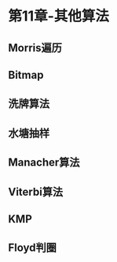# 第11章-其他算法

## Morris遍历



## Bitmap



## 洗牌算法



## 水塘抽样



## Manacher算法



## Viterbi算法



## KMP



## Floyd判圈